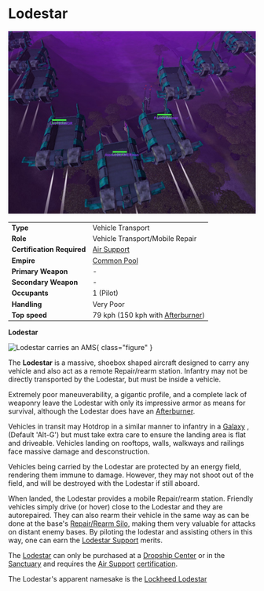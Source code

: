 # Lodestar

![](../images/Lodestar.jpg "Lodestar.jpg")

|                            |                                                                    |
| -------------------------- | ------------------------------------------------------------------ |
| **Type**                   | Vehicle Transport                                                  |
| **Role**                   | Vehicle Transport/Mobile Repair                                    |
| **Certification Required** | [Air Support](../certifications/Air_Support.md)                    |
| **Empire**                 | [Common Pool](../terminology/Common_Pool.md)                       |
| **Primary Weapon**         | \-                                                                 |
| **Secondary Weapon**       | \-                                                                 |
| **Occupants**              | 1 (Pilot)                                                          |
| **Handling**               | Very Poor                                                          |
| **Top speed**              | 79 kph (150 kph with [Afterburner](../terminology/Afterburner.md)) |

**Lodestar**

![ Lodestar carries an
[AMS](Advanced_Mobile_Station.md)](../images/Lodestar_NC.jpg){ class="figure" }

The **Lodestar** is a massive, shoebox shaped aircraft designed
to carry any vehicle and also act as a remote Repair/rearm station. Infantry may
not be directly transported by the Lodestar, but must be inside a vehicle.

Extremely poor maneuverability, a gigantic profile, and a complete lack of
weaponry leave the Lodestar with only its impressive armor as means for
survival, although the Lodestar does have an
[Afterburner](../terminology/Afterburner.md).

Vehicles in transit may Hotdrop in a similar manner to infantry in a
[Galaxy](Galaxy.md) , (Default 'Alt-G') but must take extra care to ensure the
landing area is flat and driveable. Vehicles landing on rooftops, walls,
walkways and railings face massive damage and desconstruction.

Vehicles being carried by the Lodestar are protected by an energy field,
rendering them immune to damage. However, they may not shoot out of the field,
and will be destroyed with the Lodestar if still aboard.

When landed, the Lodestar provides a mobile Repair/rearm station. Friendly
vehicles simply drive (or hover) close to the Lodestar and they are
autorepaired. They can also rearm their vehicle in the same way as can be done
at the base's [Repair/Rearm Silo](../items/Repair_Rearm_Silo.md), making them
very valuable for attacks on distant enemy bases. By piloting the lodestar and
assisting others in this way, one can earn the
[Lodestar Support](../merits/Lodestar_Support.md) merits.

The [Lodestar](Lodestar.md) can only be purchased at a
[Dropship Center](../locations/Dropship_Center.md) or in the
[Sanctuary](../locations/Sanctuary.md) and requires the
[Air Support](../certifications/Air_Support.md)
[certification](../certifications/Certifications.md).

The Lodestar's apparent namesake is the
[Lockheed Lodestar](http://en.wikipedia.org/wiki/Lockheed_Lodestar)
